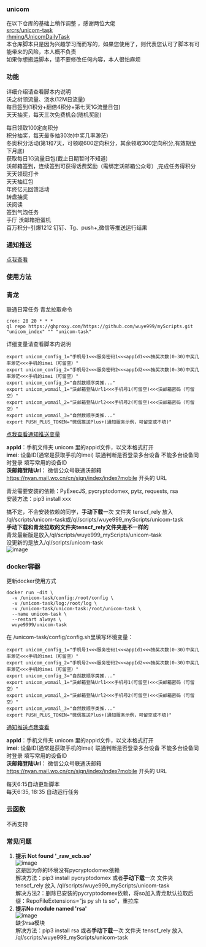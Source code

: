 ### unicom      
在以下仓库的基础上稍作调整 ，感谢两位大佬                                                                 
[srcrs/unicom-task](https://github.com/srcrs/unicom-task)                        
[rhming/UnicomDailyTask](https://github.com/rhming/UnicomDailyTask)                     
本仓库脚本只是因为兴趣学习而而写的，如果您使用了，则代表您认可了脚本有可能带来的风险，本人概不负责                                       
如果你想搬运脚本，请不要修改任何内容，本人很怕麻烦         
### 功能
详细介绍请查看脚本内说明        
沃之树领流量、浇水(12M日流量)       
每日签到(1积分+翻倍4积分+第七天1G流量日包)       
天天抽奖，每天三次免费机会(随机奖励)       
<!-- 游戏中心每日打卡(连续打卡，积分递增至最高7，第七天1G流量日包)        -->
每日领取100定向积分       
积分抽奖，每天最多抽30次(中奖几率渺茫)       
冬奥积分活动(第1和7天，可领取600定向积分，其余领取300定向积分,有效期至下月底)        
获取每日1G流量日包(截止日期暂时不知道)         
沃邮箱签到，连续签到可获得话费奖励（需绑定沃邮箱公众号）,完成任务得积分                       
天天领现打卡                
天天抽红包                      
年终亿元回馈活动                
转盘抽奖                           
沃阅读                      
签到气泡任务                
手厅 沃邮箱扭蛋机                   
百万积分-引爆1212
钉钉、Tg、push+,微信等推送运行结果                                     

  
                     
### 通知推送
[点我查看](https://github.com/wuye999/myScripts/blob/main/send.md)          
### 使用方法     
                 
### 青龙
    
联通日常任务 青龙拉取命令                                            
```
cron: 28 20 * * *               
ql repo https://ghproxy.com/https://github.com/wuye999/myScripts.git "unicom_index" "" "unicom-task"                                        
```

详细变量请查看脚本内说明                  
           
```
export unicom_config_1="手机号1<<<服务密码1<<<appId1<<<抽奖次数(0-30)中奖几率渺茫<<<手机的imei（可留空）"
export unicom_config_2="手机号2<<<服务密码2<<<appId2<<<抽奖次数(0-30)中奖几率渺茫<<<手机的imei（可留空）"
export unicom_config_3="自然数顺序类推..."
export unicom_womail_1="沃邮箱登陆Url1<<<手机号1(可留空)<<<沃邮箱密码（可留空）"
export unicom_womail_2="沃邮箱登陆Url2<<<手机号2(可留空)<<<沃邮箱密码（可留空）"
export unicom_womail_3="自然数顺序类推..."
export PUSH_PLUS_TOKEN="微信推送Plus+(通知服务示例，可留空或不填)"
```         
[点我查看通知推送变量](https://github.com/wuye999/myScripts/blob/main/send.md)          


**appId**：手机文件夹 unicom 里的appid文件，以文本格式打开                             
**imei**: 设备ID(通常是获取手机的imei) 联通判断是否登录多台设备 不能多台设备同时登录 填写常用的设备ID           
**沃邮箱登陆Url**： 微信公众号联通沃邮箱 https://nyan.mail.wo.cn/cn/sign/index/index?mobile 开头的 URL            


青龙需要安装的依赖：PyExecJS, pycryptodomex, pytz, requests, rsa                        
安装方法：pip3 install xxx                        


搞不定，不会安装依赖的同学，**手动下载**一次 文件夹 tenscf_rely 放入 /ql/scripts/unicom-task或/ql/scripts/wuye999_myScripts/unicom-task                                        
**手动下载和青龙拉取的文件夹tenscf_rely文件夹是不一样的**                                 
青龙最新版是放入/ql/scripts/wuye999_myScripts/unicom-task                                                
没更新的是放入/ql/scripts/unicom-task                                          
![image](https://user-images.githubusercontent.com/79479594/144328277-b7547b28-0e6d-4058-81bc-e4d0234c2f72.png)                                

### docker容器                  
更新docker使用方式          
```
docker run -dit \
  -v /unicom-task/config:/root/config \
  -v /unicom-task/log:/root/log \
  -v /unicom-task/unicom-task:/root/unicom-task \
  --name unicom-task \
  --restart always \
  wuye9999/unicom-task
```  
在  /unicom-task/config/config.sh里填写环境变量：               
```
export unicom_config_1="手机号1<<<服务密码1<<<appId1<<<抽奖次数(0-30)中奖几率渺茫<<<手机的imei（可留空）"
export unicom_config_2="手机号2<<<服务密码2<<<appId2<<<抽奖次数(0-30)中奖几率渺茫<<<手机的imei（可留空）"
export unicom_config_3="自然数顺序类推..."
export unicom_womail_1="沃邮箱登陆Url1<<<手机号1(可留空)<<<沃邮箱密码（可留空）"
export unicom_womail_2="沃邮箱登陆Url2<<<手机号2(可留空)<<<沃邮箱密码（可留空）"
export unicom_womail_3="自然数顺序类推..."
export PUSH_PLUS_TOKEN="微信推送Plus+(通知服务示例，可留空或不填)"
```         
[通知推送点我查看](https://github.com/wuye999/myScripts/blob/main/send.md)                  

**appId**：手机文件夹 unicom 里的appid文件，以文本格式打开                             
**imei**: 设备ID(通常是获取手机的imei) 联通判断是否登录多台设备 不能多台设备同时登录 填写常用的设备ID           
**沃邮箱登陆Url**： 微信公众号联通沃邮箱 https://nyan.mail.wo.cn/cn/sign/index/index?mobile 开头的 URL            

每天6:15自动更新脚本                        
每天6:35, 18:35 自动运行任务                            
### 云函数               
不再支持                                

### 常见问题
1. **提示 Not found '_raw_ecb.so'**                 
![image](https://user-images.githubusercontent.com/79479594/145678061-cbddc60f-9e0b-43b0-82a8-1eade2b795bc.png)         
这是因为你的环境没有pycryptodomex依赖                           
解决方法：pip3 install pycryptodomex 或者**手动下载**一次 文件夹 tenscf_rely 放入 /ql/scripts/wuye999_myScripts/unicom-task                           
解决方法2：删除已安装的pycryptodomex依赖，将so加入青龙默认拉取后缀：RepoFileExtensions="js py sh ts so"，重拉库                                                                
2. **提示No module named 'rsa'**                                             
![image](https://user-images.githubusercontent.com/79479594/145678361-0af0dbaf-36ff-48bd-a77c-8509f3bfa5dc.png)           
缺少rsa模块                                   
解决方法：pip3 install rsa 或者**手动下载**一次 文件夹 tenscf_rely 放入 /ql/scripts/wuye999_myScripts/unicom-task         
                                                  
                                                  
                                                  

      

